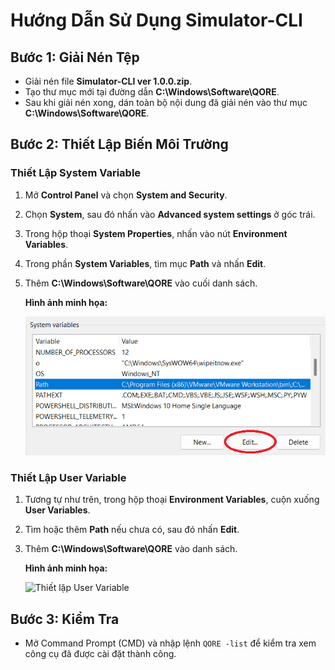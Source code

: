 
# Hướng Dẫn Sử Dụng Simulator-CLI

## Bước 1: Giải Nén Tệp
- Giải nén file **Simulator-CLI ver 1.0.0.zip**.
- Tạo thư mục mới tại đường dẫn **C:\Windows\Software\QORE**.
- Sau khi giải nén xong, dán toàn bộ nội dung đã giải nén vào thư mục **C:\Windows\Software\QORE**.

## Bước 2: Thiết Lập Biến Môi Trường

### Thiết Lập System Variable
1. Mở **Control Panel** và chọn **System and Security**.
2. Chọn **System**, sau đó nhấn vào **Advanced system settings** ở góc trái.
3. Trong hộp thoại **System Properties**, nhấn vào nút **Environment Variables**.
4. Trong phần **System Variables**, tìm mục **Path** và nhấn **Edit**.
5. Thêm **C:\Windows\Software\QORE** vào cuối danh sách.

   **Hình ảnh minh họa:**

   ![Thiết lập System Variable](https://github.com/Nyakkon/Simulator-CLI/blob/main/Document/Resources/image_path_system_variable.png)

### Thiết Lập User Variable
1. Tương tự như trên, trong hộp thoại **Environment Variables**, cuộn xuống **User Variables**.
2. Tìm hoặc thêm **Path** nếu chưa có, sau đó nhấn **Edit**.
3. Thêm **C:\Windows\Software\QORE** vào danh sách.

   **Hình ảnh minh họa:**

   ![Thiết lập User Variable](image_path_user_variable.png)

## Bước 3: Kiểm Tra

- Mở Command Prompt (CMD) và nhập lệnh `QORE -list` để kiểm tra xem công cụ đã được cài đặt thành công.
